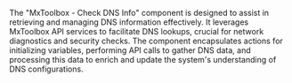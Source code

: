 The "MxToolbox - Check DNS Info" component is designed to assist in retrieving and managing DNS information effectively. It leverages MxToolbox API services to facilitate DNS lookups, crucial for network diagnostics and security checks. The component encapsulates actions for initializing variables, performing API calls to gather DNS data, and processing this data to enrich and update the system's understanding of DNS configurations.
